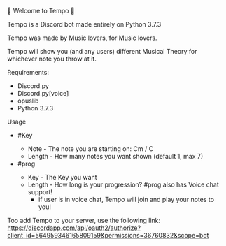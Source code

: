 🎵 Welcome to Tempo 🎵

Tempo is a Discord bot made entirely on Python 3.7.3

Tempo was made by Music lovers, for Music lovers.

Tempo will show you (and any users) different Musical Theory for whichever note you throw at it.

Requirements:
 - Discord.py
 - Discord.py[voice]
 - opuslib
 - Python 3.7.3
 
 Usage
  - #Key <Key> <length>
    - Note - The note you are starting on:  Cm / C
    - Length - How many notes you want shown (default 1, max 7)
  - #prog <note> <length>
    - Key - The Key you want
    - Length - How long is your progression?
	       #prog also has Voice chat support!
		- if user is in voice chat, Tempo will join and play your notes to you!
   
Too add Tempo to your server, use the following link:
https://discordapp.com/api/oauth2/authorize?client_id=564959346165809159&permissions=36760832&scope=bot